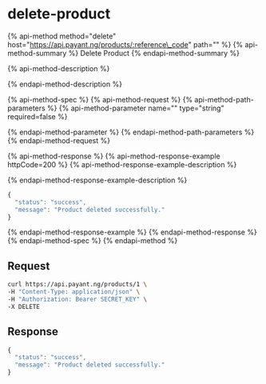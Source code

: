 # delete-product

{% api-method method="delete" host="https://api.payant.ng/products/:reference\_code" path="" %}
{% api-method-summary %}
Delete Product
{% endapi-method-summary %}

{% api-method-description %}

{% endapi-method-description %}

{% api-method-spec %}
{% api-method-request %}
{% api-method-path-parameters %}
{% api-method-parameter name="" type="string" required=false %}

{% endapi-method-parameter %}
{% endapi-method-path-parameters %}
{% endapi-method-request %}

{% api-method-response %}
{% api-method-response-example httpCode=200 %}
{% api-method-response-example-description %}

{% endapi-method-response-example-description %}

```javascript
{
  "status": "success",
  "message": "Product deleted successfully."
}
```
{% endapi-method-response-example %}
{% endapi-method-response %}
{% endapi-method-spec %}
{% endapi-method %}

## **Request**

```bash
curl https://api.payant.ng/products/1 \
-H "Content-Type: application/json" \
-H "Authorization: Bearer SECRET_KEY" \
-X DELETE
```

## **Response**

```javascript
{
  "status": "success",
  "message": "Product deleted successfully."
}
```

